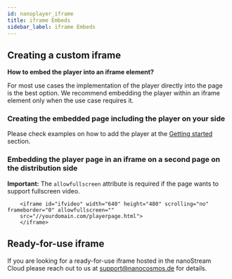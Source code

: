 ```yaml
---
id: nanoplayer_iframe
title: iframe Embeds 
sidebar_label: iframe Embeds
---
```


## Creating a custom iframe


**How to embed the player into an iframe element?**

For most use cases the implementation of the player directly into the page is the best option. We recommend embedding the player within an iframe element only when the use case requires it.

### Creating the embedded page including the player on your side

Please check examples on how to add the player at the [Getting started](https://docs.nanocosmos.de/docs/nanoplayer/nanoplayer_getting_started/) section.

### Embedding the player page in an iframe on a second page on the distribution side

**Important:** The `allowfullscreen` attribute is required if the page wants to support fullscreen video.

```
    <iframe id="ifvideo" width="640" height="480" scrolling="no" frameborder="0" allowfullscreen=""
    src="//yourdomain.com/playerpage.html">
    </iframe>
```


## Ready-for-use iframe

If you are looking for a ready-for-use iframe hosted in the nanoStream Cloud please reach out to us at [support@nanocosmos.de](mailto:support@nanocosmos.de) for details.